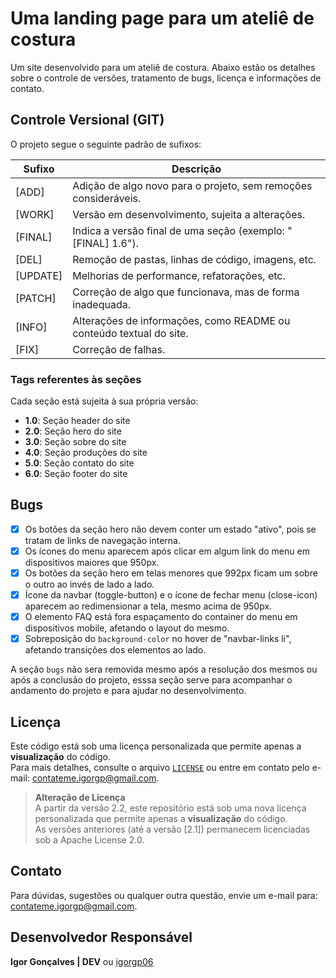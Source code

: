 # Uma landing page para um ateliê de costura

Um site desenvolvido para um ateliê de costura. Abaixo estão os detalhes sobre o controle de versões, tratamento de bugs, licença e informações de contato.



## Controle Versional (GIT)

O projeto segue o seguinte padrão de sufixos:

| Sufixo   | Descrição                                                           |
| -------- | ------------------------------------------------------------------- |
| [ADD]    | Adição de algo novo para o projeto, sem remoções consideráveis.     |
| [WORK]   | Versão em desenvolvimento, sujeita a alterações.                    |
| [FINAL]  | Indica a versão final de uma seção (exemplo: "[FINAL] 1.6").        |
| [DEL]    | Remoção de pastas, linhas de código, imagens, etc.                  |
| [UPDATE] | Melhorias de performance, refatorações, etc.                        |
| [PATCH]  | Correção de algo que funcionava, mas de forma inadequada.           |
| [INFO]   | Alterações de informações, como README ou conteúdo textual do site. |
| [FIX]    | Correção de falhas.                                                 |



### Tags referentes às seções

Cada seção está sujeita à sua própria versão:

- **1.0**: Seção header do site  
- **2.0**: Seção hero do site  
- **3.0**: Seção sobre do site  
- **4.0**: Seção produções do site  
- **5.0**: Seção contato do site  
- **6.0**: Seção footer do site



## Bugs

- [x] Os botões da seção hero não devem conter um estado "ativo", pois se tratam de links de navegação interna.
- [x] Os ícones do menu aparecem após clicar em algum link do menu em dispositivos maiores que 950px.
- [x] Os botões da seção hero em telas menores que 992px ficam um sobre o outro ao invés de lado a lado.
- [x] Ícone da navbar (toggle-button) e o ícone de fechar menu (close-icon) aparecem ao redimensionar a tela, mesmo acima de 950px.
- [x] O elemento FAQ está fora espaçamento do container do menu em dispositivos mobile, afetando o layout do mesmo.
- [x] Sobreposição do `background-color` no hover de "navbar-links li", afetando transições dos elementos ao lado.

A seção `bugs` não sera removida mesmo após a resolução dos mesmos ou após a conclusão do projeto, esssa seção serve
para acompanhar o andamento do projeto e para ajudar no desenvolvimento.



## Licença

Este código está sob uma licença personalizada que permite apenas a **visualização** do código.  
Para mais detalhes, consulte o arquivo [`LICENSE`](./LICENSE) ou entre em contato pelo e-mail: contateme.igorgp@gmail.com.

> **Alteração de Licença**  
> A partir da versão 2.2, este repositório está sob uma nova licença personalizada que permite apenas a **visualização** do código.  
> As versões anteriores (até a versão [2.1]) permanecem licenciadas sob a Apache License 2.0. 

## Contato

Para dúvidas, sugestões ou qualquer outra questão, envie um e-mail para: contateme.igorgp@gmail.com.  



## Desenvolvedor Responsável

**Igor Gonçalves | DEV** ou [igorgp06](https://github.com/igorgp06)
